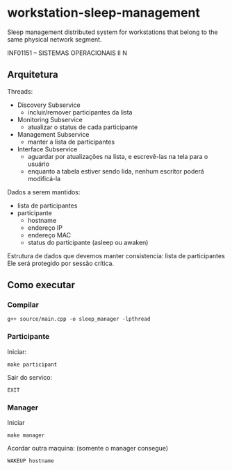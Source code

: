 # workstation-sleep-management

Sleep management distributed system for workstations that belong to the same physical network segment.

INF01151 – SISTEMAS OPERACIONAIS II N


## Arquitetura

Threads:
- Discovery Subservice
  - incluir/remover participantes da lista
- Monitoring Subservice
  - atualizar o status de cada participante
- Management Subservice
  - manter a lista de participantes
- Interface Subservice
  - aguardar por atualizações na lista, e escrevê-las na tela para o usuário
  - enquanto a tabela estiver sendo lida, nenhum escritor poderá modificá-la


Dados a serem mantidos:
- lista  de  participantes
- participante
  - hostname
  - endereço IP
  - endereço MAC
  - status do participante (asleep ou awaken)

Estrutura de dados que devemos manter consistencia: lista de participantes
Ele será protegido por sessão crítica.

## Como executar

### Compilar

```
g++ source/main.cpp -o sleep_manager -lpthread
```

### Participante
Iniciar:
```
make participant
```

Sair do servico: 
```
EXIT
```

### Manager
Iniciar
```
make manager
```

Acordar outra maquina: (somente o manager consegue)
```
WAKEUP hostname 
```

